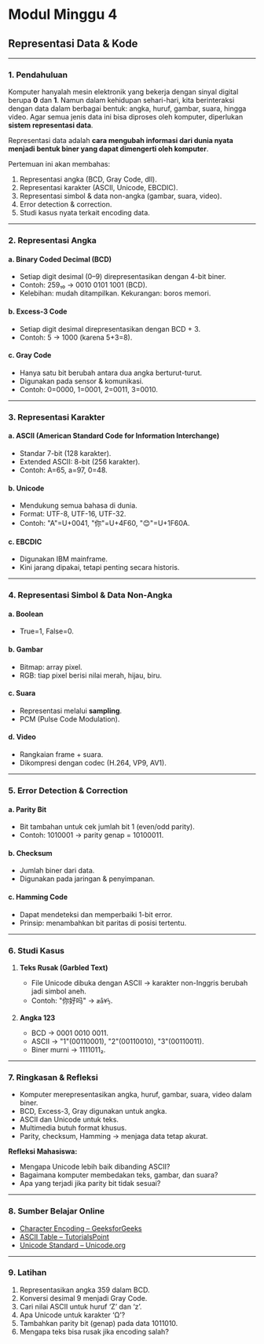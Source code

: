
# Modul Minggu 4
## Representasi Data & Kode

---

### 1. Pendahuluan

Komputer hanyalah mesin elektronik yang bekerja dengan sinyal digital berupa **0** dan **1**. Namun dalam kehidupan sehari-hari, kita berinteraksi dengan data dalam berbagai bentuk: angka, huruf, gambar, suara, hingga video. Agar semua jenis data ini bisa diproses oleh komputer, diperlukan **sistem representasi data**.  

Representasi data adalah **cara mengubah informasi dari dunia nyata menjadi bentuk biner yang dapat dimengerti oleh komputer**.  

Pertemuan ini akan membahas:  
1. Representasi angka (BCD, Gray Code, dll).  
2. Representasi karakter (ASCII, Unicode, EBCDIC).  
3. Representasi simbol & data non-angka (gambar, suara, video).  
4. Error detection & correction.  
5. Studi kasus nyata terkait encoding data.  

---

### 2. Representasi Angka

#### a. Binary Coded Decimal (BCD)
- Setiap digit desimal (0–9) direpresentasikan dengan 4-bit biner.  
- Contoh: 259₁₀ → 0010 0101 1001 (BCD).  
- Kelebihan: mudah ditampilkan. Kekurangan: boros memori.  

#### b. Excess-3 Code
- Setiap digit desimal direpresentasikan dengan BCD + 3.  
- Contoh: 5 → 1000 (karena 5+3=8).  

#### c. Gray Code
- Hanya satu bit berubah antara dua angka berturut-turut.  
- Digunakan pada sensor & komunikasi.  
- Contoh: 0=0000, 1=0001, 2=0011, 3=0010.  

---

### 3. Representasi Karakter

#### a. ASCII (American Standard Code for Information Interchange)
- Standar 7-bit (128 karakter).  
- Extended ASCII: 8-bit (256 karakter).  
- Contoh: A=65, a=97, 0=48.  

#### b. Unicode
- Mendukung semua bahasa di dunia.  
- Format: UTF-8, UTF-16, UTF-32.  
- Contoh: "A"=U+0041, "你"=U+4F60, "😊"=U+1F60A.  

#### c. EBCDIC
- Digunakan IBM mainframe.  
- Kini jarang dipakai, tetapi penting secara historis.  

---

### 4. Representasi Simbol & Data Non-Angka

#### a. Boolean
- True=1, False=0.  

#### b. Gambar
- Bitmap: array pixel.  
- RGB: tiap pixel berisi nilai merah, hijau, biru.  

#### c. Suara
- Representasi melalui **sampling**.  
- PCM (Pulse Code Modulation).  

#### d. Video
- Rangkaian frame + suara.  
- Dikompresi dengan codec (H.264, VP9, AV1).  

---

### 5. Error Detection & Correction

#### a. Parity Bit
- Bit tambahan untuk cek jumlah bit 1 (even/odd parity).  
- Contoh: 1010001 → parity genap = 10100011.  

#### b. Checksum
- Jumlah biner dari data.  
- Digunakan pada jaringan & penyimpanan.  

#### c. Hamming Code
- Dapat mendeteksi dan memperbaiki 1-bit error.  
- Prinsip: menambahkan bit paritas di posisi tertentu.  

---

### 6. Studi Kasus

1. **Teks Rusak (Garbled Text)**  
   - File Unicode dibuka dengan ASCII → karakter non-Inggris berubah jadi simbol aneh.  
   - Contoh: "你好吗" → `æå¥½`.  

2. **Angka 123**  
   - BCD → 0001 0010 0011.  
   - ASCII → "1"(00110001), "2"(00110010), "3"(00110011).  
   - Biner murni → 1111011₂.  

---

### 7. Ringkasan & Refleksi

- Komputer merepresentasikan angka, huruf, gambar, suara, video dalam biner.  
- BCD, Excess-3, Gray digunakan untuk angka.  
- ASCII dan Unicode untuk teks.  
- Multimedia butuh format khusus.  
- Parity, checksum, Hamming → menjaga data tetap akurat.  

**Refleksi Mahasiswa:**  
- Mengapa Unicode lebih baik dibanding ASCII?  
- Bagaimana komputer membedakan teks, gambar, dan suara?  
- Apa yang terjadi jika parity bit tidak sesuai?  

---

### 8. Sumber Belajar Online

- [Character Encoding – GeeksforGeeks](https://www.geeksforgeeks.org/character-encoding/)  
- [ASCII Table – TutorialsPoint](https://www.tutorialspoint.com/ascii-table-in-c)  
- [Unicode Standard – Unicode.org](https://home.unicode.org/)  

---

### 9. Latihan

1. Representasikan angka 359 dalam BCD.  
2. Konversi desimal 9 menjadi Gray Code.  
3. Cari nilai ASCII untuk huruf ‘Z’ dan ‘z’.  
4. Apa Unicode untuk karakter ‘Ω’?  
5. Tambahkan parity bit (genap) pada data 1011010.  
6. Mengapa teks bisa rusak jika encoding salah?  
